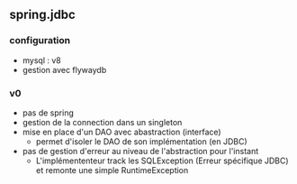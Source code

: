 ## spring.jdbc

### configuration
- mysql : v8
- gestion avec flywaydb

### v0
- pas de spring
- gestion de la connection dans un singleton
- mise en place d'un DAO avec abastraction (interface)
  - permet d'isoler le DAO de son implémentation (en JDBC)
- pas de gestion d'erreur au niveau de l'abstraction pour l'instant
  - L'implémententeur track les SQLException (Erreur spécifique JDBC)
    et remonte une simple RuntimeException